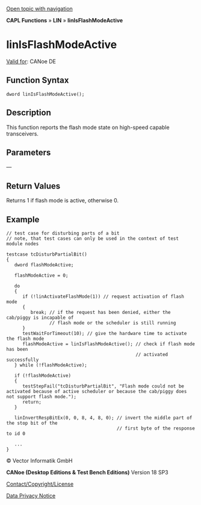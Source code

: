 [Open topic with navigation](../../../../../CANoeDEFamily.htm#Topics/CAPLFunctions/LIN/Functions/CAPLfunctionLINIsFlashModeActive.md)

**CAPL Functions** » **LIN** » **linIsFlashModeActive**

# linIsFlashModeActive

[Valid for](../../../Shared/FeatureAvailability.md): CANoe DE

## Function Syntax

```plaintext
dword linIsFlashModeActive();
```

## Description

This function reports the flash mode state on high-speed capable transceivers.

## Parameters

—

## Return Values

Returns 1 if flash mode is active, otherwise 0.

## Example

```plaintext
// test case for disturbing parts of a bit
// note, that test cases can only be used in the context of test module nodes

testcase tcDisturbPartialBit()
{
   dword flashModeActive;

   flashModeActive = 0;

   do
   {
      if (!linActivateFlashMode(1)) // request activation of flash mode
      {
         break; // if the request has been denied, either the cab/piggy is incapable of
                // flash mode or the scheduler is still running
      }
      testWaitForTimeout(10); // give the hardware time to activate the flash mode
      flashModeActive = linIsFlashModeActive(); // check if flash mode has been
                                                // activated successfully
   } while (!flashModeActive);

   if (!flashModeActive)
   {
      testStepFail("tcDisturbPartialBit", "Flash mode could not be activated because of active scheduler or because the cab/piggy does not support flash mode.");
      return;
   }

   linInvertRespBitEx(0, 0, 8, 4, 8, 0); // invert the middle part of the stop bit of the
                                         // first byte of the response to id 0

   ...
}
```

© Vector Informatik GmbH

**CANoe (Desktop Editions & Test Bench Editions)** Version 18 SP3

[Contact/Copyright/License](../../../Shared/ContactCopyrightLicense.md)

[Data Privacy Notice](https://www.vector.com/int/en/company/get-info/privacy-policy/)